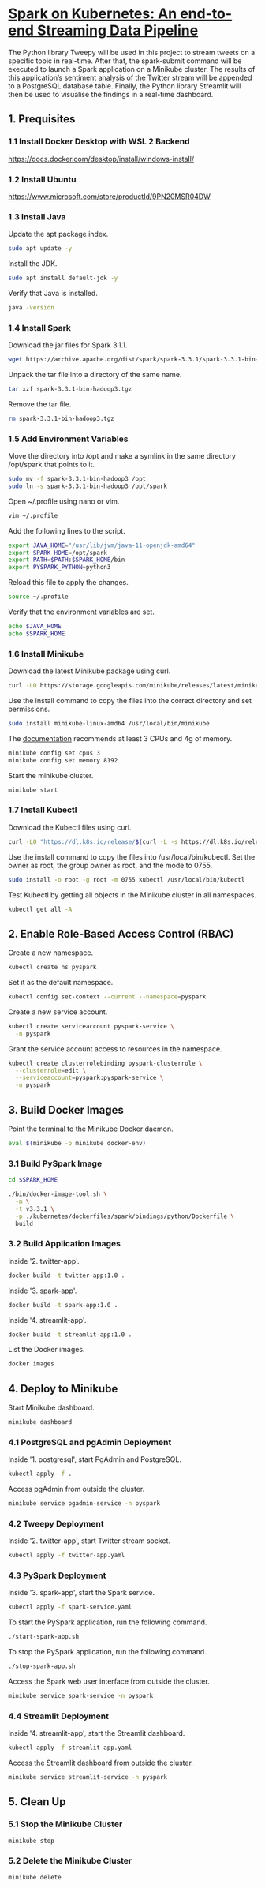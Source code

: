 # [Spark on Kubernetes: An end-to-end Streaming Data Pipeline](https://medium.com/@mattjoe182/38213826ee71)

The Python library Tweepy will be used in this project to stream tweets on a specific topic in real-time. After that, the spark-submit command will be executed to launch a Spark application on a Minikube cluster. The results of this application’s sentiment analysis of the Twitter stream will be appended to a PostgreSQL database table. Finally, the Python library Streamlit will then be used to visualise the findings in a real-time dashboard.

## 1. Prequisites

### 1.1  Install Docker Desktop with WSL 2 Backend

<https://docs.docker.com/desktop/install/windows-install/>

### 1.2 Install Ubuntu

<https://www.microsoft.com/store/productId/9PN20MSR04DW>

### 1.3 Install Java

Update the apt package index.

```bash
sudo apt update -y
```

Install the JDK.

```bash
sudo apt install default-jdk -y
```

Verify that Java is installed.

```bash
java -version
```

### 1.4 Install Spark

Download the jar files for Spark 3.1.1.

```bash
wget https://archive.apache.org/dist/spark/spark-3.3.1/spark-3.3.1-bin-hadoop3.tgz
```

Unpack the tar file into a directory of the same name.

```bash
tar xzf spark-3.3.1-bin-hadoop3.tgz
```

Remove the tar file.

```bash
rm spark-3.3.1-bin-hadoop3.tgz
```

### 1.5 Add Environment Variables

Move the directory into /opt and make a symlink in the same directory /opt/spark that points to it.

```bash
sudo mv -f spark-3.3.1-bin-hadoop3 /opt
sudo ln -s spark-3.3.1-bin-hadoop3 /opt/spark
```

Open ~/.profile using nano or vim.

```bash
vim ~/.profile
```

Add the following lines to the script.

```bash
export JAVA_HOME="/usr/lib/jvm/java-11-openjdk-amd64"
export SPARK_HOME=/opt/spark
export PATH=$PATH:$SPARK_HOME/bin
export PYSPARK_PYTHON=python3
```

Reload this file to apply the changes.

```bash
source ~/.profile
```

Verify that the environment variables are set.

```bash
echo $JAVA_HOME
echo $SPARK_HOME
```

### 1.6 Install Minikube

Download the latest Minikube package using curl.

```bash
curl -LO https://storage.googleapis.com/minikube/releases/latest/minikube-linux-amd64
```

Use the install command to copy the files into the correct directory and set permissions.

```bash
sudo install minikube-linux-amd64 /usr/local/bin/minikube
```

The [documentation](https://spark.apache.org/docs/latest/running-on-kubernetes.html#prerequisites) recommends at least 3 CPUs and 4g of memory.

```bash
minikube config set cpus 3
minikube config set memory 8192
```

Start the minikube cluster.

```bash
minikube start
```

### 1.7 Install Kubectl

Download the Kubectl files using curl.

```bash
curl -LO "https://dl.k8s.io/release/$(curl -L -s https://dl.k8s.io/release/stable.txt)/bin/linux/amd64/kubectl"
```

Use the install command to copy the files into /usr/local/bin/kubectl. Set the owner as root, the group owner as root, and the mode to 0755.

```bash
sudo install -o root -g root -m 0755 kubectl /usr/local/bin/kubectl
```

Test Kubectl by getting all objects in the Minikube cluster in all namespaces.

```bash
kubectl get all -A
```

## 2. Enable Role-Based Access Control (RBAC)

Create a new namespace.

```bash
kubectl create ns pyspark
```

Set it as the default namespace.

```bash
kubectl config set-context --current --namespace=pyspark
```

Create a new service account.

```bash
kubectl create serviceaccount pyspark-service \
  -n pyspark
```

Grant the service account access to resources in the namespace.

```bash
kubectl create clusterrolebinding pyspark-clusterrole \
  --clusterrole=edit \
  --serviceaccount=pyspark:pyspark-service \
  -n pyspark
```

## 3. Build Docker Images

Point the terminal to the Minikube Docker daemon.

```bash
eval $(minikube -p minikube docker-env)
```

### 3.1 Build PySpark Image

```bash
cd $SPARK_HOME
```

```bash
./bin/docker-image-tool.sh \
  -m \
  -t v3.3.1 \
  -p ./kubernetes/dockerfiles/spark/bindings/python/Dockerfile \
  build
```

### 3.2 Build Application Images

Inside '2. twitter-app'.

```bash
docker build -t twitter-app:1.0 .
```

Inside '3. spark-app'.

```bash
docker build -t spark-app:1.0 .
```

Inside '4. streamlit-app'.

```bash
docker build -t streamlit-app:1.0 .
```

List the Docker images.

```bash
docker images
```

## 4. Deploy to Minikube

Start Minikube dashboard.

```bash
minikube dashboard
```

### 4.1 PostgreSQL and pgAdmin Deployment

Inside '1. postgresql', start PgAdmin and PostgreSQL.

```bash
kubectl apply -f .
```

Access pgAdmin from outside the cluster.

```bash
minikube service pgadmin-service -n pyspark
```

### 4.2 Tweepy Deployment

Inside '2. twitter-app', start Twitter stream socket.

```bash
kubectl apply -f twitter-app.yaml
```

### 4.3 PySpark Deployment

Inside '3. spark-app', start the Spark service.

```bash
kubectl apply -f spark-service.yaml
```

To start the PySpark application, run the following command.

```bash
./start-spark-app.sh
```

To stop the PySpark application, run the following command.

```bash
./stop-spark-app.sh
```

Access the Spark web user interface from outside the cluster.

```bash
minikube service spark-service -n pyspark
```

### 4.4 Streamlit Deployment

Inside '4. streamlit-app', start the Streamlit dashboard.

```bash
kubectl apply -f streamlit-app.yaml
```

Access the Streamlit dashboard from outside the cluster.

```bash
minikube service streamlit-service -n pyspark
```

## 5. Clean Up

### 5.1 Stop the Minikube Cluster

```bash
minikube stop
```

### 5.2 Delete the Minikube Cluster

```bash
minikube delete
```

